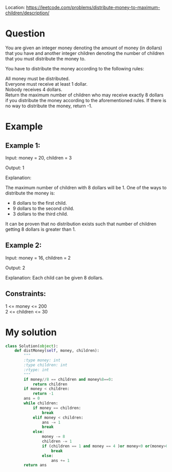 Location: https://leetcode.com/problems/distribute-money-to-maximum-children/description/
# Question
You are given an integer money denoting the amount of money (in dollars) that you have and another integer children denoting the number of children that you must distribute the money to.

You have to distribute the money according to the following rules:

All money must be distributed.\
Everyone must receive at least 1 dollar.\
Nobody receives 4 dollars.\
Return the maximum number of children who may receive exactly 8 dollars if you distribute the money according to the aforementioned rules. If there is no way to distribute the money, return -1.

 
# Example

## Example 1:

Input: money = 20, children = 3

Output: 1

Explanation: 

The maximum number of children with 8 dollars will be 1. One of the ways to distribute the money is:
- 8 dollars to the first child.
- 9 dollars to the second child. 
- 3 dollars to the third child.

It can be proven that no distribution exists such that number of children getting 8 dollars is greater than 1.

## Example 2:

Input: money = 16, children = 2

Output: 2

Explanation: Each child can be given 8 dollars.

## Constraints:

1 <= money <= 200\
2 <= children <= 30
 

# My solution 
```python
class Solution(object):
    def distMoney(self, money, children):
        """
        :type money: int
        :type children: int
        :rtype: int
        """
        if money//8 == children and money%8==0:
            return children
        if money < children:
            return -1
        ans = 0
        while children:
            if money == children:
                break
            elif money < children:
                ans -= 1
                break
            else:
                money -= 8
                children -= 1
                if (children == 1 and money == 4 )or money<0 or(money>0 and children == 0):
                    break
                else:
                    ans += 1
        return ans
```
